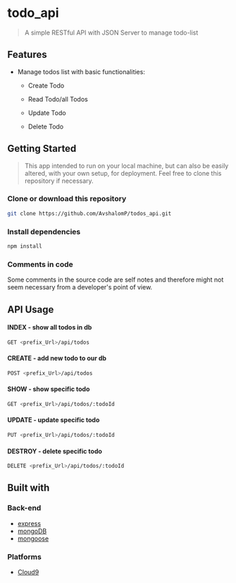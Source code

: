 # todo_api

> A simple RESTful API with JSON Server to manage todo-list


## Features

* Manage todos list with basic functionalities:

  * Create Todo

  * Read Todo/all Todos
  
  * Update Todo
  
  * Delete Todo
 
 
## Getting Started

> This app intended to run on your local machine, but can also be easily altered, with your own setup, for deployment. Feel free to clone this repository if necessary.

### Clone or download this repository

```sh
git clone https://github.com/AvshalomP/todos_api.git
```

### Install dependencies

```sh
npm install
```

### Comments in code

Some comments in the source code are self notes and therefore might not seem necessary from a developer's point of view.


## API Usage

#### INDEX - show all todos in db
```sh
GET <prefix_Url>/api/todos
```

#### CREATE - add new todo to our db
```sh
POST <prefix_Url>/api/todos
```

#### SHOW - show specific todo
```sh
GET <prefix_Url>/api/todos/:todoId
```

#### UPDATE - update specific todo
```sh
PUT <prefix_Url>/api/todos/:todoId
```

#### DESTROY - delete specific todo 
```sh
DELETE <prefix_Url>/api/todos/:todoId
```


## Built with

### Back-end

* [express](https://expressjs.com/)
* [mongoDB](https://www.mongodb.com/)
* [mongoose](http://mongoosejs.com/)


### Platforms

* [Cloud9](https://aws.amazon.com/cloud9/?origin=c9io)
